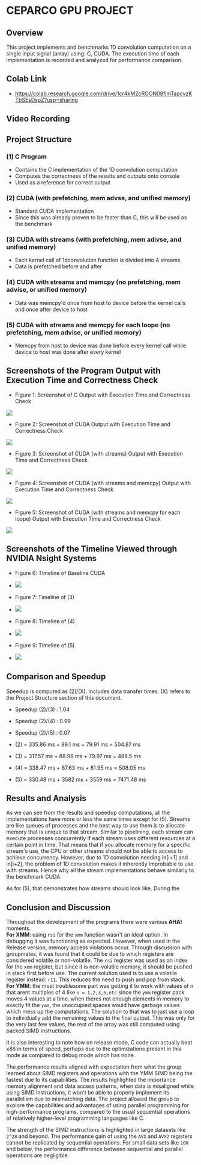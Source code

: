 # CEPARCO GPU PROJECT

## Overview
This project implements and benchmarks 1D convolution computation on a single input signal (array) using: C, CUDA. The execution time of each implementation is recorded and analyzed for performance comparison.

## Colab Link
- https://colab.research.google.com/drive/1cr4kM2cROON08fjmTapcvzKTbSEsDspZ?usp=sharing

## Video Recording

## Project Structure
### (1) C Program 
- Contains the C implementation of the 1D convolution computation
- Computes the correctness of the results and outputs onto console
- Used as a reference for correct output
### (2) CUDA (with prefetching, mem advse, and unified memory)
- Standard CUDA implementation 
- Since this was already proven to be faster than C, this will be used as the benchmark
### (3) CUDA with streams (with prefetching, mem adivse, and unified memory)
- Each kernel call of 1dconvolution function is divided into 4 streams
- Data is prefetched before and after
### (4) CUDA with streams and memcpy (no prefetching, mem advise, or unified memory)
- Data was memcpy'd once from host to device before the kernel calls and once after device to host
### (5) CUDA with streams and memcpy for each loope (no prefetching, mem advise, or unified memory)
- Memcpy from host to device was done before every kernel call while device to host was done after every kernel

## Screenshots of the Program Output with Execution Time and Correctness Check

- Figure 1: Screenshot of C Output with Execution Time and Correctness Check
<img src="screenshots/c_result.png">

-  Figure 2: Screenshot of CUDA Output with Execution Time and Correctness Check
<img src="screenshots/cuda_result.png">

-  Figure 3: Screenshot of CUDA (with streams) Output with Execution Time and Correctness Check
<img src="screenshots/cudastreams_result.png">

-  Figure 4: Screenshot of CUDA (with streams and memcpy) Output with Execution Time and Correctness Check
<img src="screenshots/4RESULTS.png">

-  Figure 5: Screenshot of CUDA (with streams and memcpy for each loope) Output with Execution Time and Correctness Check
<img src="screenshots/cudamemcpys_result.png">

## Screenshots of the Timeline Viewed through NVIDIA Nsight Systems

-  Figure 6: Timeline of Baseline CUDA
-  <img src="screenshots/2CUDABENCHMARK.png">

-  Figure 7: Timeline of (3)
-  <img src="screenshots/3CUDASTANDARD.png">

-  Figure 8: Timeline of (4)
-  <img src="screenshots/4CUDASTREAMBEFOREAFTER.png">

-  Figure 9: Timeline of (5)
-  <img src="screenshots/5CUDASTREAMMEMCPYALL.png">

## Comparison and Speedup
Speedup is computed as (2)/(X). Includes data transfer times. (X) refers to the Project Structure section of this document. 
- Speedup (2)/(3) : 1.04
- Speedup (2)/(4) : 0.99
- Speedup (2)/(5) : 0.07

- (2) = 335.86 ms + 89.1 ms + 79.91 ms = 504.87 ms
- (3) = 317.57 ms + 88.96 ms + 79.97 ms = 486.5 ms
- (4) = 338.47 ms + 87.63 ms + 81.95 ms = 508.05 ms 
- (5) = 330.48 ms + 3582 ms + 3559 ms = 7471.48 ms

## Results and Analysis

As we can see from the results and speedup computations, all the implementations have more or less the same times except for (5). Streams are like queues of processes and the best way to use them is to allocate memory that is unique to that stream. Similar to pipelining, each stream can execute processes concurrently if each stream uses different resources at a certain point in time. That means that if you allocate memory for a specific stream's use, the CPU or other streams should not be able to access to achieve concurrency. However, due to 1D convolution needing in[i+1] and in[i+2], the problem of 1D convolution makes it inherently improbable to use with streams. Hence why all the stream implementations behave similarly to the benchmark CUDA. 

As for (5), that demonstrates how streams should look like. During the



## Conclusion and Discussion
Throughout the development of the programs there were various <b>AHA!</b> moments. <br><b>For XMM</b>: using ```rsi``` for the ```xmm``` function wasn't an ideal option. In debugging it was functioning as expected. However, when used in the Release version, memory access violations occur. Through discussion with groupmates, it was found that it could be due to which registers are considered volatile or non-volatile. The ```rsi``` register was used as an index for the ```xmm``` register, but since it is non-volatile memory, it should be pushed in stack first before use. The current solution used is to use a volatile register instead: ```r11```. This reduces the need to push and pop from stack. <br><b>For YMM</b>: the most troublesome part was getting it to work with values of n that arent multiples of 4 like ```n = 1,2,3,5,etc``` since the ```ymm``` register pack moves 4 values at a time. when theres not enough elements in memory to exactly fit the ```ymm```, the unoccupied spaces would have garbage values which mess up the computations. The solution to that was to just use a loop to individually add the remaining values to the final output. This was only for the very last few values, the rest of the array was still computed using packed SIMD instructions.

It is also interesting to note how on release mode, C code can actually beat x86 in terms of speed, perhaps due to the optimizations present in this mode as compared to debug mode which has none. 

The performance results aligned with expectation from what the group learned about SIMD registers and operations with the YMM SIMD being the fastest due to its capabilities. The results highlighted the importance memory alignment and data access patterns, when data is misaligned while using SIMD instructions, it won't be able to properly implement its parallelism due to mismatching data. The project allowed the group to explore the capabilities and advantages of using parallel programming for high-performance programs, compared to the usual sequential operations of relatively higher-level programming languages like C.

The strength of the SIMD instructions is highlighted in large datasets like ```2^28``` and beyond. The performance gain of using the ```AVX``` and ```AVX2``` registers cannot be replicated by sequential operations. For small data sets like ```100``` and below, the performance difference between sequential and parallel operations are negligible.
